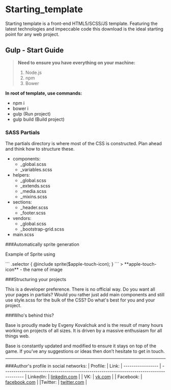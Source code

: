 # Starting_template

Starting template is a front-end HTML5/SCSS/JS template. Featuring the latest technologies and impeccable code this download is the ideal starting point for any web project.

## Gulp - Start Guide
> **Need to ensure you have everything on your machine:**<br>
>1. Node.js<br>
>2. npm<br>
>3. Bower<br>

**In root of template, use commands:**
<ul>
	<li>npm i</li>
	<li>bower i</li>
	<li>gulp (Run project)</li>
	<li>gulp build (Build project)</li>
</ul>

### SASS Partials
<p>The partials directory is where most of the CSS is constructed. Plan ahead and think how to structure these.</p>
<ul>
	<li>components:
	<ul>
		<li>_global.scss</li>
		<li>_variables.scss</li>
	</ul>
	</li>
	<li>helpers:
	<ul>
		<li>_global.scss</li>
		<li>_extends.scss</li>
		<li>_media.scss</li>
		<li>_mixins.scss</li>
	</ul>
	</li>
	<li>sections:
	<ul>
		<li>_header.scss</li>
		<li>_footer.scss</li>
	</ul>
	</li>
	<li>vendors:
	<ul>
		<li>_global.scss</li>
		<li>_bootstrap-grid.scss</li>
	</ul>
	</li>
	<li>main.scss</li>
</ul>

###Automatically sprite generation
<p>Example of Sprite using</p>
```
    .selector {
        @include sprite($apple-touch-icon);
    }
```
> **apple-touch-icon** - the name of image

###Structuring your projects
<p>This is a developer preference. There is no official way. Do you want all your pages in partials? Would you rather just add main components and still use style.scss for the bulk of the CSS? Do what's best for you and your project.</p>

###Who's behind this?
<p>Base is proudly made by Evgeny Kovalchuk and is the result of many hours working on projects of all sizes. It is driven by a massive enthusiasm for all things web.
</p>
<p>Base is constantly updated and modified to ensure it stays on top of the game. If you’ve any suggestions or ideas then don’t hesitate to get in touch.</p>

----------
###Author's profile in social networks:
| Profile:         | Link:								                    |
 ----------------- | ----------------------------------------------------------------------------------------
| LinkedIn: 	   | <a href="http://www.linkedin.com/in/evgenykovalchuk" target="_blank">linkedin.com</a>  |
| VK:              | <a href="http://vk.com/silent_control" target="_blank">vk.com</a>                      |
| Facebook:        | <a href="https://www.facebook.com/silentc0ntr0l" target="_blank">facebook.com</a>      |
|Twitter:          | <a href="https://twitter.com/KovalchukEvgeny" target="_blank">twitter.com</a>          |
